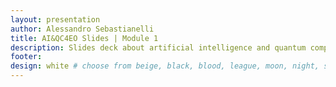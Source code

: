 ```yaml
---
layout: presentation
author: Alessandro Sebastianelli
title: AI&QC4EO Slides | Module 1
description: Slides deck about artificial intelligence and quantum computing for earth obsevation by A. Sebastianelli.
footer:
design: white # choose from beige, black, blood, league, moon, night, serif, simple, sky, solarized, white
---
```

